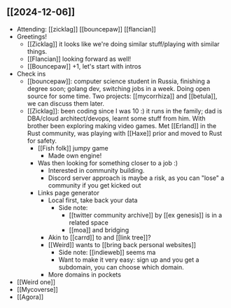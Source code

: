 ## [[2024-12-06]]
- Attending: [[zicklag]] [[bouncepaw]] [[flancian]] 
- Greetings!
    - [[Zicklag]] it looks like we're doing similar stuff/playing with similar things.
    - [[Flancian]] looking forward as well!
    - [[Bouncepaw]] +1, let's start with intros
- Check ins
    - [[bouncepaw]]: computer science student in Russia, finishing a degree soon; golang dev, switching jobs in a week. Doing open source for some time. Two projects: [[mycorrhiza]] and [[betula]], we can discuss them later.
    - [[Zicklag]]: been coding since I was 10 :) it runs in the family; dad is DBA/cloud architect/devops, learnt some stuff from him. With brother been exploring making video games. Met [[Erland]] in the Rust community, was playing with [[Haxe]] prior and moved to Rust for safety.
        - [[Fish folk]] jumpy game
            - Made own engine!
        - Was then looking for something closer to a job :)
            - Interested in community building.
            - Discord server approach is maybe a risk, as you can "lose" a community if you get kicked out
        - Links page generator
            - Local first, take back your data
                - Side note: 
                    - [[twitter community archive]] by [[ex genesis]] is in a related space
                    - [[moa]] and bridging
            - Akin to [[carrd]] to and [[link tree]]?
            - [[Weird]] wants to [[bring back personal websites]]
                - Side note: [[indieweb]] seems ma
                - Want to make it very easy: sign up and you get a subdomain, you can choose which domain.
            - More domains in pockets
- [[Weird one]]
- [[Mycoverse]]
- [[Agora]]